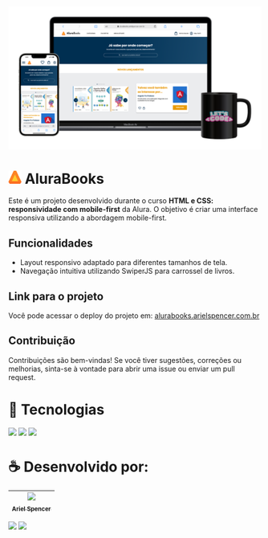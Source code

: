 <img src="./assets/alurabooks-mockup.png" alt="Mockup em iphone e notebook do site alurabooks com caneca escrito let's code ao lado">

# <img src="./assets/Logo.svg" width=26> AluraBooks

Este é um projeto desenvolvido durante o curso **HTML e CSS: responsividade com mobile-first** da Alura. O objetivo é criar uma interface responsiva utilizando a abordagem mobile-first. 

## Funcionalidades

- Layout responsivo adaptado para diferentes tamanhos de tela.
- Navegação intuitiva utilizando SwiperJS para carrossel de livros.

## Link para o projeto

Você pode acessar o deploy do projeto em: [alurabooks.arielspencer.com.br](https://alurabooks.arielspencer.com.br)

## Contribuição

Contribuições são bem-vindas! Se você tiver sugestões, correções ou melhorias, sinta-se à vontade para abrir uma issue ou enviar um pull request.

# 👾 Tecnologias
<div>
  <img src="https://img.shields.io/badge/HTML-DC4A25?style=for-the-badge&logo=html5&logoColor=white">
  <img src="https://img.shields.io/badge/CSS-244BDD?&style=for-the-badge&logo=css3&logoColor=white">
  <img src="https://img.shields.io/badge/Swiper-0080FF?style=for-the-badge&logo=swiper&logoColor=white">
</div>

# ☕️ Desenvolvido por:

| [<img loading="lazy" src="https://avatars.githubusercontent.com/u/152388772?v=4" width=115><br><sub>Ariel Spencer</sub>](https://arielspencer.com.br/) |
| :---: |
<div>
  <a href="https://www.linkedin.com/in/arielspencer-tech/"><img src="https://img.shields.io/badge/LinkedIn-0077B5?style=for-the-badge&amp;logo=linkedin&amp;logoColor=white"></a>
  <a href="https://github.com/ArielSpencer"><img src="https://img.shields.io/badge/GitHub-000000?style=for-the-badge&amp;logo=github&amp;logoColor=white" /></a>
</div>
